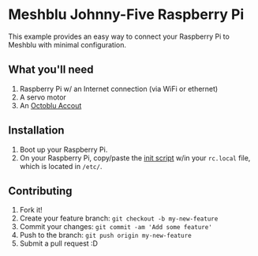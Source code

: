 <!-- TODO: add scripts -->

# Meshblu Johnny-Five Raspberry Pi
<!-- Description -->
This example provides an easy way to connect your Raspberry Pi to Meshblu with minimal configuration.

## What you'll need
1. Raspberry Pi w/ an Internet connection (via WiFi or ethernet)
1. A servo motor
1. An [Octoblu Accout](https://app.octoblu.com)

## Installation

<!-- TODO: Describe the installation process -->
1. Boot up your Raspberry Pi.
1. On your Raspberry Pi, copy/paste the [init script](./tree/master/scripts) w/in your `rc.local` file, which is located in `/etc/`.

## Contributing

1. Fork it!
2. Create your feature branch: `git checkout -b my-new-feature`
3. Commit your changes: `git commit -am 'Add some feature'`
4. Push to the branch: `git push origin my-new-feature`
5. Submit a pull request :D
